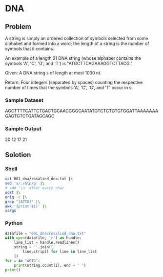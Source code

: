 # DNA

## Problem

A string is simply an ordered collection of symbols selected from some alphabet and formed into a word; the length of a string is the number of symbols that it contains.

An example of a length 21 DNA string (whose alphabet contains the symbols 'A', 'C', 'G', and 'T') is "ATGCTTCAGAAAGGTCTTACG."

Given: A DNA string s of length at most 1000 nt.

Return: Four integers (separated by spaces) counting the respective number of times that the symbols 'A', 'C', 'G', and 'T' occur in s.

### Sample Dataset

AGCTTTTCATTCTGACTGCAACGGGCAATATGTCTCTGTGTGGATTAAAAAAAGAGTGTCTGATAGCAGC

### Sample Output

20 12 17 21

## Solotion

### Shell

``` bash
cat 001_dna/rosalind_dna.txt |\
sed 's/./&\n/g' |\
# add '\n' after every char
sort |\
uniq -c |\
grep "[ACTG]" |\
awk '{print $1}' |\
xargs
```

### Python

``` python
datafile = "001_dna/rosalind_dna.txt"
with open(datafile, 'r') as handle:
	line_list = handle.readlines()
	string = ''.join([
		line.strip() for line in line_list
	])
for i in "ACTG":
	print(string.count(i), end = ' ')
print()
```
